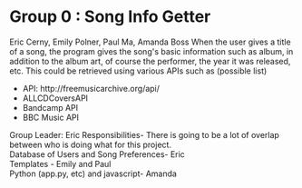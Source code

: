 # Group 0 : Song Info Getter  
Eric Cerny, Emily Polner, Paul Ma, Amanda Boss
When the user gives a title of a song, the program gives the song's basic  information such as album, in addition to the album art, of course the performer, the year it was released, etc. This could be retrieved using various APIs such as (possible list)
<ul>
<li>API: http://freemusicarchive.org/api/ </li>  
<li>ALLCDCoversAPI</li>
<li>Bandcamp API</li>
<li>BBC Music API </li>
</ul>

Group Leader: Eric 
Responsibilities- There is going to be a lot of overlap between who is doing  what for this project.   
Database of Users and Song Preferences- Eric  
Templates - Emily and Paul   
Python (app.py, etc) and javascript- Amanda